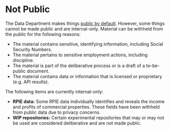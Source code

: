 # Not Public

The Data Department makes things [public by default](Mission-Vision-Values.md#public-by-default). However, some things cannot be made public and are internal-only. Material can be withheld from the public for the following reasons:

* The material contains sensitive, identifying information, including Social Security Numbers.
* The material pertains to sensitive employment actions, including discipline.
* The material is part of the deliberative process or is a draft of a to-be-public document.
* The material contains data or information that is licensed or proprietary (e.g. API results).

The following items are currently internal-only:

* **RPIE data:** Some RPIE data individually identifies and reveals the income and profits of commercial properties. These fields have been withheld from public data due to privacy concerns.
* **WIP repositories:** Certain experimental repositories that may or may not be used are considered deliberative and are not made public.

